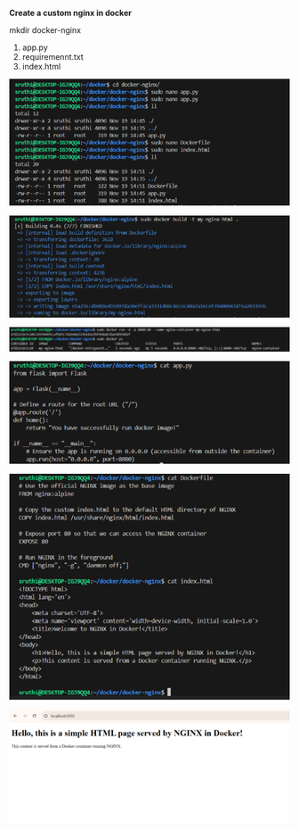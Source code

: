 ﻿**Create a custom nginx in docker**

mkdir docker-nginx

1. app.py
1. requiremennt.txt
1. index.html

![](Aspose.Words.c46c1ede-2ded-4176-b654-cdbce6cebf13.001.png)

![](Aspose.Words.c46c1ede-2ded-4176-b654-cdbce6cebf13.002.png)

![](Aspose.Words.c46c1ede-2ded-4176-b654-cdbce6cebf13.003.png)

![](Aspose.Words.c46c1ede-2ded-4176-b654-cdbce6cebf13.004.png)

![](Aspose.Words.c46c1ede-2ded-4176-b654-cdbce6cebf13.005.png)

![](Aspose.Words.c46c1ede-2ded-4176-b654-cdbce6cebf13.006.png)

